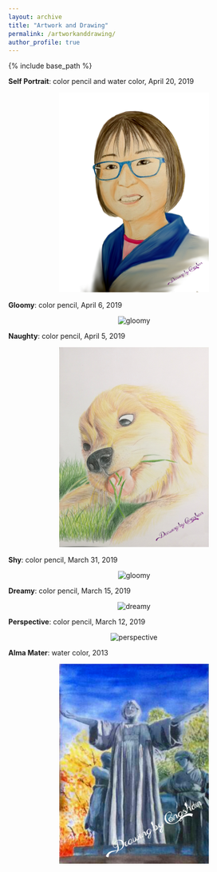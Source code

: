 ```yaml
---
layout: archive
title: "Artwork and Drawing"
permalink: /artworkanddrawing/
author_profile: true
---
```


{% include base_path %}



**Self Portrait**: color pencil and water color, April 20, 2019

<center><img src="/images/d_self_by_CongshanWan_042019.jpg" alt="self" style="width:300px;height:400px;"></center>



**Gloomy**: color pencil, April 6, 2019

<center><img src="/images/d_cat_by_CongshanWan_040619.jpg" alt="gloomy" style="width:300px;height:400px;"></center>



**Naughty**: color pencil, April 5, 2019

<center><img src="/images/d_dog_by_CongshanWan_040519.jpg" alt="naughty" style="width:300px;height:400px;"></center>



**Shy**: color pencil, March 31, 2019

<center><img src="/images/d_otter_by_CongshanWan_033119.jpg" alt="gloomy" style="width:300px;height:400px;"></center>



**Dreamy**: color pencil, March 15, 2019

<center><img src="/images/d_koala_by_CongshanWan_031519.jpg" alt="dreamy" style="width:300px;height:400px;"></center>



**Perspective**: color pencil, March 12, 2019

<center><img src="/images/d_puffin_by_CongshanWan_031219.jpg" alt="perspective" style="width:300px;height:400px;"></center>



**Alma Mater**: water color, 2013

<center><img src="/images/d_alma_mater_by_CongshanWan_13.jpg" alt="almamater" style="width:300px;height:400px;"></center>








